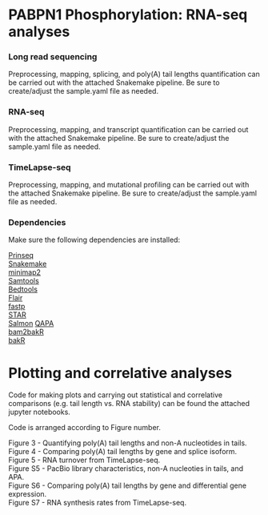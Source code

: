 # PABPN1 Phosphorylation: RNA-seq analyses

### Long read sequencing
Preprocessing, mapping, splicing, and poly(A) tail lengths quantification can be carried out with the attached Snakemake pipeline. Be sure to create/adjust the sample.yaml file as needed.

### RNA-seq
Preprocessing, mapping, and transcript quantification can be carried out with the attached Snakemake pipeline. Be sure to create/adjust the sample.yaml file as needed.

### TimeLapse-seq
Preprocessing, mapping, and mutational profiling can be carried out with the attached Snakemake pipeline. Be sure to create/adjust the sample.yaml file as needed.

### Dependencies
Make sure the following dependencies are installed:

[Prinseq](https://prinseq.sourceforge.net/)\
[Snakemake](https://snakemake.readthedocs.io/en/stable/index.html)\
[minimap2](https://lh3.github.io/minimap2/minimap2.html)\
[Samtools](https://www.htslib.org/)\
[Bedtools](https://bedtools.readthedocs.io/en/latest/index.html)\
[Flair](https://flair.readthedocs.io/en/latest/)\
[fastp](https://github.com/OpenGene/fastp)\
[STAR](https://github.com/alexdobin/STAR)\
[Salmon](https://combine-lab.github.io/salmon/)
[QAPA](https://github.com/morrislab/qapa)\
[bam2bakR](https://github.com/simonlabcode/bam2bakR)\
[bakR](https://github.com/simonlabcode/bakR)


# Plotting and correlative analyses

Code for making plots and carrying out statistical and correlative comparisons (e.g. tail length vs. RNA stability) can be found the attached jupyter notebooks. 

Code is arranged according to Figure number.

 Figure 3 - Quantifying poly(A) tail lengths and non-A nucleotides in tails.\
 Figure 4 - Comparing poly(A) tail lengths by gene and splice isoform.\
 Figure 5 - RNA turnover from TimeLapse-seq.\
 Figure S5 - PacBio library characteristics, non-A nucleoties in tails, and APA.\
 Figure S6 - Comparing poly(A) tail lengths by gene and differential gene expression.\
 Figure S7 - RNA synthesis rates from TimeLapse-seq.

